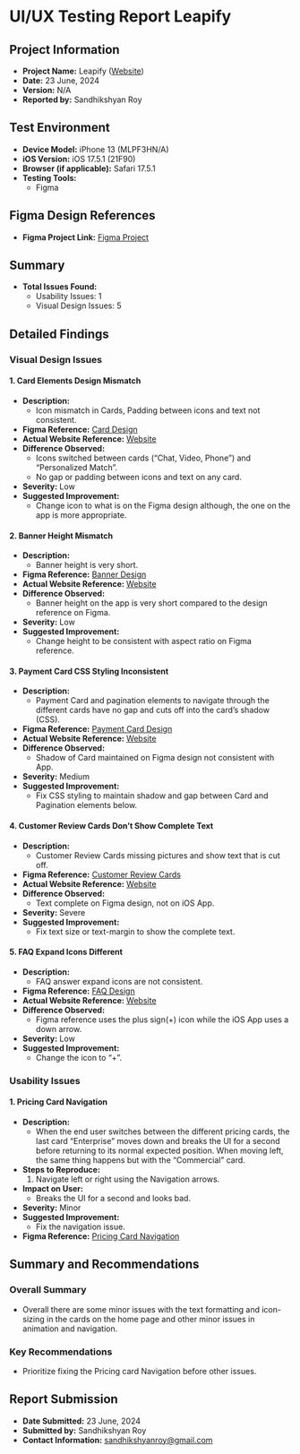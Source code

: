 # UI/UX Testing Report Leapify

## Project Information
- **Project Name:** Leapify ([Website](https://musing-saha-2d39c9.netlify.app/))
- **Date:** 23 June, 2024
- **Version:** N/A
- **Reported by:** Sandhikshyan Roy

## Test Environment
- **Device Model:** iPhone 13 (MLPF3HN/A)
- **iOS Version:** iOS 17.5.1 (21F90)
- **Browser (if applicable):** Safari 17.5.1
- **Testing Tools:**
  - Figma

## Figma Design References
- **Figma Project Link:** [Figma Project](https://www.figma.com/design/dflaGXC6EfwEYhufOlxtHQ/LeapifyTalk?node-id=0-1)

## Summary
- **Total Issues Found:**
  - Usability Issues: 1
  - Visual Design Issues: 5

## Detailed Findings

### Visual Design Issues

#### 1. Card Elements Design Mismatch
- **Description:**
  - Icon mismatch in Cards, Padding between icons and text not consistent.
- **Figma Reference:** [Card Design](https://www.figma.com/design/dflaGXC6EfwEYhufOlxtHQ/LeapifyTalk?node-id=295-3)
- **Actual Website Reference:** [Website](https://musing-saha-2d39c9.netlify.app/)
- **Difference Observed:**
  - Icons switched between cards (“Chat, Video, Phone”) and “Personalized Match”.
  - No gap or padding between icons and text on any card.
- **Severity:** Low
- **Suggested Improvement:**
  - Change icon to what is on the Figma design although, the one on the app is more appropriate.

#### 2. Banner Height Mismatch
- **Description:**
  - Banner height is very short.
- **Figma Reference:** [Banner Design](https://www.figma.com/design/dflaGXC6EfwEYhufOlxtHQ/LeapifyTalk?node-id=298-10&t=sqtUxWWE6nlshPDG-4)
- **Actual Website Reference:** [Website](https://musing-saha-2d39c9.netlify.app/)
- **Difference Observed:**
  - Banner height on the app is very short compared to the design reference on Figma.
- **Severity:** Low
- **Suggested Improvement:**
  - Change height to be consistent with aspect ratio on Figma reference.

#### 3. Payment Card CSS Styling Inconsistent
- **Description:**
  - Payment Card and pagination elements to navigate through the different cards have no gap and cuts off into the card’s shadow (CSS).
- **Figma Reference:** [Payment Card Design](https://www.figma.com/design/dflaGXC6EfwEYhufOlxtHQ/LeapifyTalk?node-id=312-48&t=sqtUxWWE6nlshPDG-4)
- **Actual Website Reference:** [Website](https://musing-saha-2d39c9.netlify.app/)
- **Difference Observed:**
  - Shadow of Card maintained on Figma design not consistent with App.
- **Severity:** Medium
- **Suggested Improvement:**
  - Fix CSS styling to maintain shadow and gap between Card and Pagination elements below.

#### 4. Customer Review Cards Don’t Show Complete Text
- **Description:**
  - Customer Review Cards missing pictures and show text that is cut off.
- **Figma Reference:** [Customer Review Cards](https://www.figma.com/design/dflaGXC6EfwEYhufOlxtHQ/LeapifyTalk?node-id=295-3&t=sqtUxWWE6nlshPDG-4)
- **Actual Website Reference:** [Website](https://musing-saha-2d39c9.netlify.app/)
- **Difference Observed:**
  - Text complete on Figma design, not on iOS App.
- **Severity:** Severe
- **Suggested Improvement:**
  - Fix text size or text-margin to show the complete text.

#### 5. FAQ Expand Icons Different
- **Description:**
  - FAQ answer expand icons are not consistent.
- **Figma Reference:** [FAQ Design](https://www.figma.com/design/dflaGXC6EfwEYhufOlxtHQ/LeapifyTalk?node-id=295-3&t=sqtUxWWE6nlshPDG-4)
- **Actual Website Reference:** [Website](https://musing-saha-2d39c9.netlify.app/)
- **Difference Observed:**
  - Figma reference uses the plus sign(+) icon while the iOS App uses a down arrow.
- **Severity:** Low
- **Suggested Improvement:**
  - Change the icon to “+”.

### Usability Issues

#### 1. Pricing Card Navigation
- **Description:**
  - When the end user switches between the different pricing cards, the last card “Enterprise” moves down and breaks the UI for a second before returning to its normal expected position. When moving left, the same thing happens but with the “Commercial” card.
- **Steps to Reproduce:**
  1. Navigate left or right using the Navigation arrows.
- **Impact on User:**
  - Breaks the UI for a second and looks bad.
- **Severity:** Minor
- **Suggested Improvement:**
  - Fix the navigation issue.
- **Figma Reference:** [Pricing Card Navigation](https://www.figma.com/design/dflaGXC6EfwEYhufOlxtHQ/LeapifyTalk?node-id=312-48&t=sqtUxWWE6nlshPDG-4)

## Summary and Recommendations

### Overall Summary
- Overall there are some minor issues with the text formatting and icon-sizing in the cards on the home page and other minor issues in animation and navigation.

### Key Recommendations
- Prioritize fixing the Pricing card Navigation before other issues.

## Report Submission
- **Date Submitted:** 23 June, 2024
- **Submitted by:** Sandhikshyan Roy
- **Contact Information:** sandhikshyanroy@gmail.com
